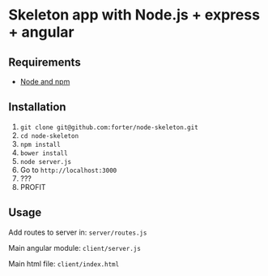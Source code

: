 # Skeleton app with Node.js + express + angular

## Requirements

- [Node and npm](http://nodejs.org)

## Installation

1. `git clone git@github.com:forter/node-skeleton.git`
2. `cd node-skeleton`
3. `npm install`
3. `bower install`
4. `node server.js`
5. Go to `http://localhost:3000`
6. ???
7. PROFIT

## Usage

Add routes to server in: `server/routes.js`

Main angular module: `client/server.js`

Main html file: `client/index.html`

